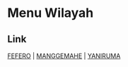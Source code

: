 # Menu Wilayah

## Link

[FEFERO](https://github.com/gigit-pemilu/pemilu-2024-93-papua-selatan/tree/main/pilpres/hitung-suara/sub/93-papua-selatan/sub/02-boven-digoel/sub/14-yaniruma/sub/2003-fefero)
 | 
[MANGGEMAHE](https://github.com/gigit-pemilu/pemilu-2024-93-papua-selatan/tree/main/pilpres/hitung-suara/sub/93-papua-selatan/sub/02-boven-digoel/sub/14-yaniruma/sub/2002-manggemahe)
 | 
[YANIRUMA](https://github.com/gigit-pemilu/pemilu-2024-93-papua-selatan/tree/main/pilpres/hitung-suara/sub/93-papua-selatan/sub/02-boven-digoel/sub/14-yaniruma/sub/2001-yaniruma)


